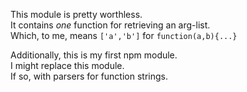 
This module is pretty worthless.  
It contains _one_ function for retrieving an arg-list.  
Which, to me, means `['a','b']` for `function(a,b){...}`

Additionally, this is my first npm module.  
I might replace this module.  
If so, with parsers for function strings.  
